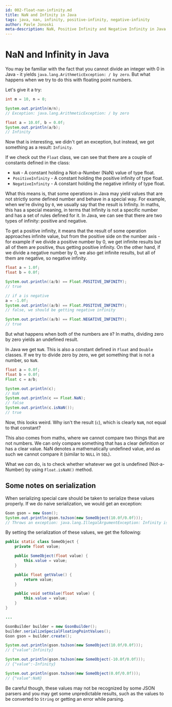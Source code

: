 ```yaml
---
id: 002-float-nan-infinity.md
title: NaN and Infinity in Java
tags: java, nan, infinity, positive-infinity, negative-infinity
author: Pavle Jonoski
meta-description: NaN, Positive Infinity and Negative Infinity in Java
---
```


# NaN and Infinity in Java

You may be familiar with the fact that you cannot divide an integer with 0 in Java - it yields `java.lang.ArithmeticException: / by zero`.
But what happens when we try to do this with floating point numbers.

Let's give it a try:

```java
int m = 10, n = 0;

System.out.println(m/n);
// Exception: java.lang.ArithmeticException: / by zero

float a = 10.0f, b = 0.0f;
System.out.println(a/b);
// Infinity

```

Now that is interesting, we didn't get an exception, but instead, we got something as a result: `Infinity`.

If we check out the `Float` class, we can see that there are a couple of constants defined in the class:

* `NaN` - A constant holding a Not-a-Number (NaN) value of type float.
* `PositiveInfinity` - A constant holding the positive infinity of type float.
* `NegativeInfinity` - A constant holding the negative infinity of type float.

What this means is, that some operations in Java may yield values that are not strictly some defined number and behave in a special way.
For example, when we're diving by `0`, we usually say that the result is Infinity. In maths, this has a special meaning, in terms that
Infinity is not a specific number and has a set of rules defined for it. In Java, we can see that there are two types of infinity: positive and negative.

To get a positive infinity, it means that the result of some operation approaches infinite value, but from the positive side on the number axis - for
example if we divide a positive number by 0, we get infinite results but all of them are positive, thus getting positive infinity.
On the other hand, if we divide a negative number by 0, we also get infinite results, but all of them are negative, so negative infinity.

```java
float a = 1.0f;
float b = 0.0f;

System.out.println((a/b) == Float.POSITIVE_INFINITY);
// true

// if a is negative
a = -1.0f;
System.out.println((a/b) == Float.POSITIVE_INFINITY);
// false, we should be getting negative infinity

System.out.println((a/b) == Float.NEGATIVE_INFINITY);
// true

```


But what happens when both of the numbers are `0`? In maths, dividing zero by zero yields an undefined result.

In Java we get `NaN`. This is also a constant defined in `Float` and `Double` classes.
If we try to divide zero by zero, we get something that is not a number, so `NaN`.

```java
float a = 0.0f;
float b = 0.0f;
Float c = a/b;

System.out.println(c);
// NaN
System.out.println(c == Float.NaN);
// false
System.out.println(c.isNaN());
// true
```

Now, this looks weird. Why isn't the result (`c`), which is clearly `NaN`, not equal to that constant?

This also comes from maths, where we cannot compare two things that are not numbers. We can only compare something that has 
a clear definition or has a clear value. NaN denotes a mathematically undefined value, and as such we cannot compare it (similar to `NULL` in `SQL`).

What we *can* do, is to check whether whatever we got is undefined (Not-a-Number) by using `Float.isNaN()` method.

## Some notes on serialization

When serializing special care should be taken to serialize these values properly.
If we do naive serialization, we would get an exception:

```java
Gson gson = new Gson();
System.out.println(gson.toJson(new SomeObject(10.0f/0.0f)));
// Throws an exception: java.lang.IllegalArgumentException: Infinity is not a valid double value as per JSON specification. To override this behavior, use GsonBuilder.serializeSpecialFloatingPointValues() method.
```

By setting the serialization of these values, we get the following:

```java
public static class SomeObject {
    private float value;

    public SomeObject(float value) {
        this.value = value;
    }

    public float getValue() {
        return value;
    }

    public void setValue(float value) {
        this.value = value;
    }
}

...

GsonBuilder builder = new GsonBuilder();
builder.serializeSpecialFloatingPointValues();
Gson gson = builder.create();

System.out.println(gson.toJson(new SomeObject(10.0f/0.0f)));
// {"value":Infinity}

System.out.println(gson.toJson(new SomeObject(-10.0f/0.0f)));
// {"value":-Infinity}

System.out.println(gson.toJson(new SomeObject(0.0f/0.0f)));
// {"value":NaN}
```

Be careful though, these values may not be recognized by some JSON parsers and you may get some unpredictable results, such as
the values to be converted to `String` or getting an error while parsing.
